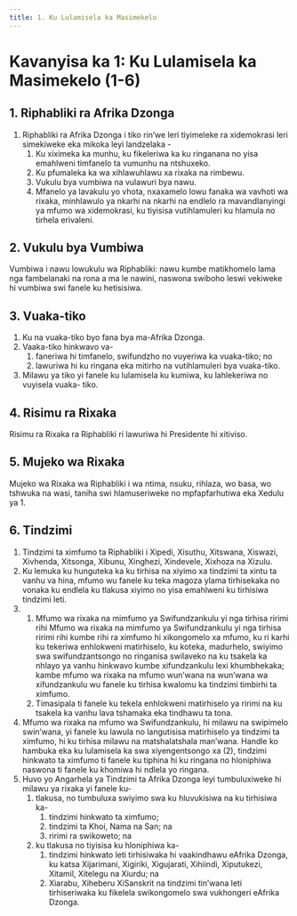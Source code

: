 ```yaml
---
title: 1. Ku Lulamisela ka Masimekelo
---
```


# Kavanyisa ka 1: Ku Lulamisela ka Masimekelo (1-6)

## 1. Riphabliki ra Afrika Dzonga

1.	Riphabliki ra Afrika Dzonga i tiko rin’we leri tiyimeleke ra xidemokrasi leri simekiweke eka mikoka leyi landzelaka -
	1.	Ku xiximeka ka munhu, ku fikeleriwa ka ku ringanana no yisa emahlweni timfanelo ta vumunhu na ntshuxeko.
	1.	Ku pfumaleka ka wa xihlawuhlawu xa rixaka na rimbewu.
	1.	Vukulu bya vumbiwa na vulawuri bya nawu.
	1.	Mfanelo ya lavakulu yo vhota, nxaxamelo lowu fanaka wa vavhoti wa rixaka, minhlawulo ya nkarhi na nkarhi na endlelo ra mavandlanyingi ya mfumo wa xidemokrasi, ku tiyisisa vutihlamuleri ku hlamula no tirhela erivaleni.

## 2. Vukulu bya Vumbiwa

Vumbiwa i nawu lowukulu wa Riphabliki: nawu kumbe matikhomelo lama nga fambelanaki na rona a ma le nawini, naswona swiboho leswi vekiweke hi vumbiwa swi fanele ku hetisisiwa.

## 3. Vuaka-tiko

1.	Ku na vuaka-tiko byo fana bya ma-Afrika Dzonga.
2.	Vaaka-tiko hinkwavo va-
	1.	faneriwa hi timfanelo, swifundzho no vuyeriwa ka vuaka-tiko; no
	1.	lawuriwa hi ku ringana eka mitirho na vutihlamuleri bya vuaka-tiko.
3.	Milawu ya tiko yi fanele ku lulamisela ku kumiwa, ku lahlekeriwa no vuyisela vuaka- tiko.

## 4. Risimu ra Rixaka

Risimu ra Rixaka ra Riphabliki ri lawuriwa hi Presidente hi xitiviso.

## 5. Mujeko wa Rixaka

Mujeko wa Rixaka wa Riphabliki i wa ntima, nsuku, rihlaza, wo basa, wo tshwuka na wasi, taniha swi hlamuseriweke no mpfapfarhutiwa eka Xedulu ya 1.

## 6. Tindzimi

1.	Tindzimi ta ximfumo ta Riphabliki i Xipedi, Xisuthu, Xitswana, Xiswazi, Xivhenda, Xitsonga, Xibunu, Xinghezi, Xindevele, Xixhoza na Xizulu.
2.	Ku lemuka ku hunguteka ka ku tirhisa na xiyimo xa tindzimi ta xintu ta vanhu va hina, mfumo wu fanele ku teka magoza ylama tirhisekaka no vonaka ku endlela ku tlakusa xiyimo no yisa emahlweni ku tirhisiwa tindzimi leti.
3.	
	1.	Mfumo wa rixaka na mimfumo ya Swifundzankulu yi nga tirhisa ririmi rihi Mfumo wa rixaka na mimfumo ya Swifundzankulu yi nga tirhisa ririmi rihi kumbe rihi ra ximfumo hi xikongomelo xa mfumo, ku ri karhi ku tekeriwa enhlokweni matirhiselo, ku koteka, madurhelo, swiyimo swa swifundzantsongo no ringanisa swilaveko na ku tsakela ka nhlayo ya vanhu hinkwavo kumbe xifundzankulu lexi khumbhekaka; kambe mfumo wa rixaka na mfumo wun’wana na wun’wana wa xifundzankulu wu fanele ku tirhisa kwalomu ka tindzimi timbirhi ta ximfumo.
	1.	Timasipala ti fanele ku tekela enhlokweni matirhiselo ya ririmi na ku tsakela ka vanhu lava tshamaka eka tindhawu ta tona.
4.	Mfumo wa rixaka na mfumo wa Swifundzankulu, hi milawu na swipimelo swin’wana, yi fanele ku lawula no langutisisa matirhiselo ya tindzimi ta ximfumo, hi ku tirhisa milawu na matshalatshala man’wana. Handle ko hambuka eka ku lulamisela ka swa xiyengentsongo xa (2), tindzimi hinkwato ta ximfumo ti fanele ku tiphina hi ku ringana no hloniphiwa naswona ti fanele ku khomiwa hi ndlela yo ringana.
5.	Huvo yo Angarhela ya Tindzimi ta Afrika Dzonga leyi tumbuluxiweke hi milawu ya rixaka yi fanele ku-
	1.	tlakusa, no tumbuluxa swiyimo swa ku hluvukisiwa na ku tirhisiwa ka-
		1.	tindzimi hinkwato ta ximfumo;
		1.	tindzimi ta Khoi, Nama na San; na
		1.	ririmi ra swikoweto; na
	1.	ku tlakusa no tiyisisa ku hloniphiwa ka-
		1.	tindzimi hinkwato leti tirhisiwaka hi vaakindhawu eAfrika Dzonga, ku katsa Xijarimani, Xigiriki, Xigujarati, Xihiindi, Xiputukezi, Xitamil, Xitelegu na Xiurdu; na
		1.	Xiarabu, Xiheberu XiSanskrit na tindzimi tin’wana leti tirhiseriwaka ku fikelela swikongomelo swa vukhongeri eAfrika Dzonga.